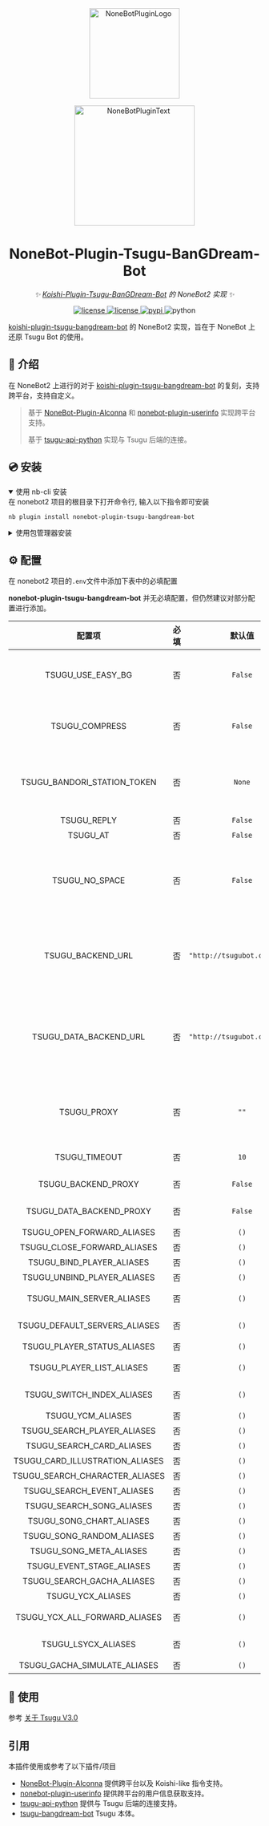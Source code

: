<div align="center">
  <a href="https://v2.nonebot.dev/store"><img src="https://github.com/A-kirami/nonebot-plugin-template/blob/resources/nbp_logo.png" width="180" height="180" alt="NoneBotPluginLogo"></a>
  <br>
  <p><img src="https://github.com/A-kirami/nonebot-plugin-template/blob/resources/NoneBotPlugin.svg" width="240" alt="NoneBotPluginText"></p>
</div>

<div align="center">

# NoneBot-Plugin-Tsugu-BanGDream-Bot

_✨ [Koishi-Plugin-Tsugu-BanGDream-Bot](https://github.com/Yamamoto-2/tsugu-bangdream-bot) 的 NoneBot2 实现 ✨_


<a href="https://github.com/Yamamoto-2/tsugu-bangdream-bot">
  <img src="https://img.shields.io/badge/tsugu bangdream bot-api-FFEE88" alt="license">
</a>
<a href="./LICENSE">
    <img src="https://img.shields.io/github/license/WindowsSov8forUs/nonebot-plugin-tsugu-bangdream-bot.svg" alt="license">
</a>
<a href="https://pypi.python.org/pypi/nonebot-plugin-tsugu-bangdream-bot">
    <img src="https://img.shields.io/pypi/v/nonebot-plugin-tsugu-bangdream-bot.svg" alt="pypi">
</a>
<img src="https://img.shields.io/badge/python-3.8+-blue.svg" alt="python">

</div>

[koishi-plugin-tsugu-bangdream-bot](https://github.com/Yamamoto-2/tsugu-bangdream-bot) 的 NoneBot2 实现，旨在于 NoneBot 上还原 Tsugu Bot 的使用。

## 📖 介绍

在 NoneBot2 上进行的对于 [koishi-plugin-tsugu-bangdream-bot](https://github.com/Yamamoto-2/tsugu-bangdream-bot) 的复刻，支持跨平台，支持自定义。

> 基于 [NoneBot-Plugin-Alconna](https://github.com/nonebot/plugin-alconna) 和 [nonebot-plugin-userinfo](https://github.com/noneplugin/nonebot-plugin-userinfo) 实现跨平台支持。
>
> 基于 [tsugu-api-python](https://github.com/WindowsSov8forUs/tsugu-api-python) 实现与 Tsugu 后端的连接。

## 💿 安装

<details open>
<summary>使用 nb-cli 安装</summary>
在 nonebot2 项目的根目录下打开命令行, 输入以下指令即可安装

    nb plugin install nonebot-plugin-tsugu-bangdream-bot

</details>

<details>
<summary>使用包管理器安装</summary>
在 nonebot2 项目的插件目录下, 打开命令行, 根据你使用的包管理器, 输入相应的安装命令

<details>
<summary>pip</summary>

    pip install nonebot-plugin-tsugu-bangdream-bot
</details>
<details>
<summary>pdm</summary>

    pdm add nonebot-plugin-tsugu-bangdream-bot
</details>
<details>
<summary>poetry</summary>

    poetry add nonebot-plugin-tsugu-bangdream-bot
</details>
<details>
<summary>conda</summary>

    conda install nonebot-plugin-tsugu-bangdream-bot
</details>

打开 nonebot2 项目根目录下的 `pyproject.toml` 文件, 在 `[tool.nonebot]` 部分追加写入

    plugins = ["nonebot-plugin-tsugu-bangdream-bot"]

</details>

## ⚙️ 配置

在 nonebot2 项目的`.env`文件中添加下表中的必填配置

**nonebot-plugin-tsugu-bangdream-bot** 并无必填配置，但仍然建议对部分配置进行添加。

| 配置项 | 必填 | 默认值 | 说明 |
|:-----:|:----:|:----:|:----:|
| TSUGU_USE_EASY_BG | 否 | `False` | 是否使用简易背景，启用这将大幅提高速度，关闭将使部分界面效果更美观 |
| TSUGU_COMPRESS | 否 | `False` | 是否压缩图片，启用会使图片质量下降，但是体积会减小，从而减少图片传输时所需的时间 |
| TSUGU_BANDORI_STATION_TOKEN | 否 | `None` | BandoriStationToken, 用于发送车牌，可以去 [BandoriStation](https://github.com/maborosh/BandoriStation/wiki/API%E6%8E%A5%E5%8F%A3) 申请。缺失情况下，视为Tsugu车牌 |
| TSUGU_REPLY | 否 | `False` | 消息是否回复用户 |
| TSUGU_AT | 否 | `False` | 消息是否@用户 |
| TSUGU_NO_SPACE | 否 | `False` | 是否启用无需空格触发大部分指令，启用这将方便一些用户使用习惯，但会增加bot误判概率，仍然建议使用空格 |
| TSUGU_BACKEND_URL | 否 | `"http://tsugubot.com:8080"` | 后端服务器地址，用于处理指令。如果有自建服务器，可以改成自建服务器地址。默认为Tsugu公共后端服务器。 |
| TSUGU_DATA_BACKEND_URL | 否 | `"http://tsugubot.com:8080"` | 用户数据后端服务器地址，用于处理用户与车牌指令。如果有自建服务器，可以改成自建服务器地址。默认为Tsugu公共后端服务器。 |
| TSUGU_PROXY | 否 | `""` | 使用的代理服务器。在部分地区，网络环境可能无法连接后端服务器。通过此配置项配置代理服务器。 |
| TSUGU_TIMEOUT | 否 | `10` | 后端服务器的响应超时时间（秒） |
| TSUGU_BACKEND_PROXY | 否 | `False` | 是否通过代理服务器访问后端服务器 |
| TSUGU_DATA_BACKEND_PROXY | 否 | `False` | 是否通过代理服务器访问用户数据后端服务器 |
| TSUGU_OPEN_FORWARD_ALIASES | 否 | `()` | 开启车牌转发指令别名 |
| TSUGU_CLOSE_FORWARD_ALIASES | 否 | `()` | 关闭车牌转发指令别名 |
| TSUGU_BIND_PLAYER_ALIASES | 否 | `()` | 绑定玩家指令别名 |
| TSUGU_UNBIND_PLAYER_ALIASES | 否 | `()` | 解除绑定指令别名 |
| TSUGU_MAIN_SERVER_ALIASES | 否 | `()` | 切换服务器模式指令别名 |
| TSUGU_DEFAULT_SERVERS_ALIASES | 否 | `()` | 切换显示服务器列表指令别名 |
| TSUGU_PLAYER_STATUS_ALIASES | 否 | `()` | 用户玩家状态指令别名 |
| TSUGU_PLAYER_LIST_ALIASES | 否 | `()` | 用户玩家状态列表指令别名 |
| TSUGU_SWITCH_INDEX_ALIASES | 否 | `()` | 切换默认玩家 ID 指令别名 |
| TSUGU_YCM_ALIASES | 否 | `()` | 查询车牌指令别名 |
| TSUGU_SEARCH_PLAYER_ALIASES | 否 | `()` | 查询玩家指令别名 |
| TSUGU_SEARCH_CARD_ALIASES | 否 | `()` | 查卡指令别名 |
| TSUGU_CARD_ILLUSTRATION_ALIASES | 否 | `()` | 查卡面指令别名 |
| TSUGU_SEARCH_CHARACTER_ALIASES | 否 | `()` | 查角色指令别名 |
| TSUGU_SEARCH_EVENT_ALIASES | 否 | `()` | 查活动指令别名 |
| TSUGU_SEARCH_SONG_ALIASES | 否 | `()` | 查曲指令别名 |
| TSUGU_SONG_CHART_ALIASES | 否 | `()` | 查谱面指令别名 |
| TSUGU_SONG_RANDOM_ALIASES | 否 | `()` | 随机曲目指令别名 |
| TSUGU_SONG_META_ALIASES | 否 | `()` | 查歌曲分数表指令别名 |
| TSUGU_EVENT_STAGE_ALIASES | 否 | `()` | 查试炼舞台指令别名 |
| TSUGU_SEARCH_GACHA_ALIASES | 否 | `()` | 查卡池指令别名 |
| TSUGU_YCX_ALIASES | 否 | `()` | 查询预测线指令别名 |
| TSUGU_YCX_ALL_FORWARD_ALIASES | 否 | `()` | 查询全榜预测线指令别名 |
| TSUGU_LSYCX_ALIASES | 否 | `()` | 查询历史预测线指令别名 |
| TSUGU_GACHA_SIMULATE_ALIASES | 否 | `()` | 抽卡模拟指令别名 |

## 🎉 使用

参考 [关于 Tsugu V3.0](https://www.bilibili.com/read/cv18082802/)

## 引用

本插件使用或参考了以下插件/项目

- [NoneBot-Plugin-Alconna](https://github.com/nonebot/plugin-alconna) 提供跨平台以及 Koishi-like 指令支持。
- [nonebot-plugin-userinfo](https://github.com/noneplugin/nonebot-plugin-userinfo) 提供跨平台的用户信息获取支持。
- [tsugu-api-python](https://github.com/WindowsSov8forUs/tsugu-api-python) 提供与 Tsugu 后端的连接支持。
- [tsugu-bangdream-bot](https://github.com/Yamamoto-2/tsugu-bangdream-bot) Tsugu 本体。
